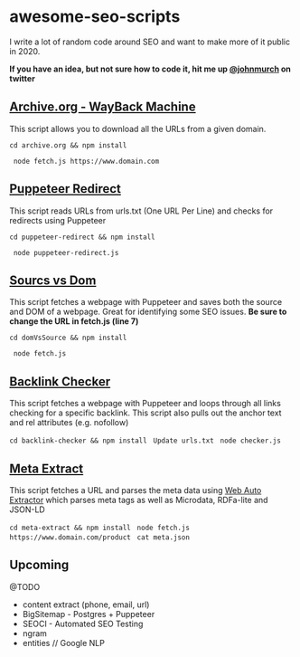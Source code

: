 # awesome-seo-scripts

I write a lot of random code around SEO and want to make more of it public in 2020.

**If you have an idea, but not sure how to code it, hit me up [@johnmurch](https://www.twitter.com/johnmurch) on twitter**

## [Archive.org - WayBack Machine](https://github.com/johnmurch/awesome-seo-scripts/tree/master/archive.org)
This script allows you to download all the URLs from a given domain.

``` cd archive.org && npm install ```

``` node fetch.js https://www.domain.com```

## [Puppeteer Redirect](https://github.com/johnmurch/awesome-seo-scripts/tree/master/puppeteer-redirect)
This script reads URLs from urls.txt (One URL Per Line) and checks for redirects using Puppeteer

``` cd puppeteer-redirect && npm install ```

``` node puppeteer-redirect.js```

## [Sourcs vs Dom](https://github.com/johnmurch/awesome-seo-scripts/tree/master/domVsSource)
This script fetches a webpage with Puppeteer and saves both the source and DOM of a webpage. Great for identifying some SEO issues. **Be sure to change the URL in fetch.js (line 7)**

``` cd domVsSource && npm install ```

``` node fetch.js```


## [Backlink Checker](https://github.com/johnmurch/awesome-seo-scripts/tree/master/backlink-checker)
This script fetches a webpage with Puppeteer and loops through all links checking for a specific backlink. This script also pulls out the anchor text and rel attributes (e.g. nofollow)

``` cd backlink-checker && npm install ```
``` Update urls.txt```
``` node checker.js```


## [Meta Extract](https://github.com/johnmurch/awesome-seo-scripts/tree/master/meta-extract)
This script fetches a URL and parses the meta data using [Web Auto Extractor](https://github.com/indix/web-auto-extractor#readme) which parses meta tags as well as Microdata, RDFa-lite and JSON-LD

``` cd meta-extract && npm install ```
``` node fetch.js https://www.domain.com/product```
``` cat meta.json```


## Upcoming
@TODO
- content extract (phone, email, url)
- BigSitemap - Postgres + Puppeteer
- SEOCI - Automated SEO Testing
- ngram
- entities // Google NLP
